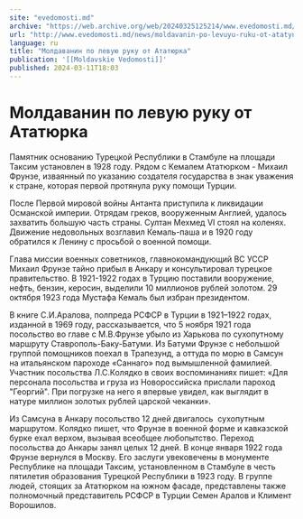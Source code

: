 ```yaml
---
site: "evedomosti.md"
archive: "https://web.archive.org/web/20240325125214/www.evedomosti.md/news/moldavanin-po-levuyu-ruku-ot-atatyurka"
url: "http://www.evedomosti.md/news/moldavanin-po-levuyu-ruku-ot-atatyurka"
language: ru
title: "Молдаванин по левую руку от Ататюрка"
publication: '[[Moldavskie Vedomosti]]'
published: 2024-03-11T18:03
---
```


# Молдаванин по левую руку от Ататюрка

Памятник основанию Турецкой Республики в Стамбуле на площади Таксим установлен в 1928 году. Рядом с Кемалем Ататюрком - Михаил Фрунзе, изваянный по указанию создателя государства в знак уважения к стране, которая первой протянула руку помощи Турции.

После Первой мировой войны Антанта приступила к ликвидации Османской империи. Отрядам греков, вооруженным Англией, удалось захватить большую часть страны. Султан Мехмед VI стоял на коленях. Движение недовольных возглавил Кемаль-паша и в 1920 году обратился к Ленину с просьбой о военной помощи.

Глава миссии военных советников, главнокомандующий ВС УССР Михаил Фрунзе тайно прибыл в Анкару и консультировал турецкое правительство. В 1921-1922 годах в Турцию поставили вооружение, нефть, бензин, керосин, выделили 10 миллионов рублей золотом. 29 октября 1923 года Мустафа Кемаль был избран президентом.

В книге С.И.Аралова, полпреда РСФСР в Турции в 1921–1922 годах, изданной в 1969 году, рассказывается, что 5 ноября 1921 года посольство во главе с М.В.Фрунзе убыло из Харькова по сухопутному маршруту Ставрополь-Баку-Батуми. Из Батуми Фрунзе с небольшой группой помощников поехал в Трапезунд, а оттуда по морю в Самсун на итальянском пароходе «Саннаго» под вымышленной фамилией. Участник посольства Л.С.Колядко в своих воспоминаниях пишет: «Для персонала посольства и груза из Новороссийска прислали пароход "Георгий". При погрузке на него я впервые увидел, как выглядит в натуре миллион золотых рублей царской чеканки».

Из Самсуна в Анкару посольство 12 дней двигалось  сухопутным маршрутом. Колядко пишет, что Фрунзе в военной форме и кавказской бурке ехал верхом, вызывая всеобщее любопытство. Переход посольства до Анкары занял целых 12 дней. В конце января 1922 года Фрунзе вернулся в Москву. Его заслуги увековечены в монументе Республике на площади Таксим, установленном в Стамбуле в честь пятилетия образования Турецкой Республики в 1923 году. В группе людей, стоящих за Ататюрком на южном фасаде, представлены также полномочный представитель РСФСР в Турции Семен Аралов и Климент Ворошилов.